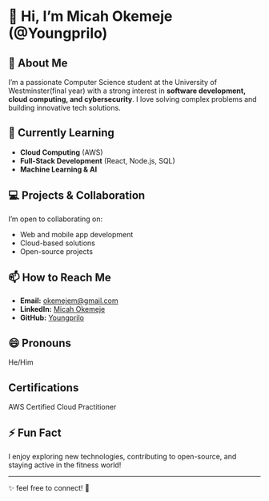 # 👋 Hi, I’m Micah Okemeje (@Youngprilo)

## 👀 About Me  
I’m a passionate Computer Science student at the University of Westminster(final year) with a strong interest in **software development, cloud computing, and cybersecurity**. I love solving complex problems and building innovative tech solutions.

## 🌱 Currently Learning  
- **Cloud Computing** (AWS)  
- **Full-Stack Development** (React, Node.js, SQL)  
- **Machine Learning & AI**  

## 💻 Projects & Collaboration  
I’m open to collaborating on:  
- Web and mobile app development  
- Cloud-based solutions  
- Open-source projects  

## 📫 How to Reach Me  
- **Email:** [okemejem@gmail.com](mailto:okemejem@gmail.com)  
- **LinkedIn:** [Micah Okemeje](https://www.linkedin.com/in/micah-okemeje/)  
- **GitHub:** [Youngprilo](https://github.com/Youngprilo)  

## 😄 Pronouns  
He/Him  

## Certifications
AWS Certified Cloud Practitioner

## ⚡ Fun Fact  
I enjoy exploring new technologies, contributing to open-source, and staying active in the fitness world!  

---

✨ feel free to connect! 🚀  
